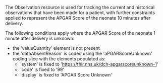 The Observation resource is used for tracking the current and historical observations that have been made for a patient, with further constraints applied to represent the APGAR Score of the neonate 10 minutes after delivery. 

The following conditions apply where the APGAR Score of the neonate 1 minute after delivery is unknown:

- the 'valueQuantity' element is not present
- the 'dataAbsentReason' is coded using the 'aPGARScoreUnknown' coding slice with the elements populated as:
	- 'system' is fixed to 'https://fhir.nhs.uk/dch-apgarscoreunknown-1'
	- 'code' is fixed to '99'
	- 'display' is fixed to 'APGAR Score Unknown'